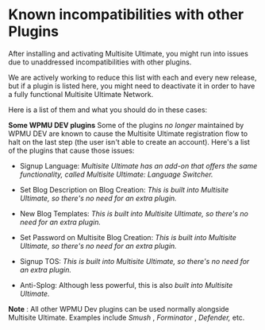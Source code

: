 # Known incompatibilities with other Plugins

After installing and activating Multisite Ultimate, you might run into issues due to unaddressed incompatibilities with other plugins.

We are actively working to reduce this list with each and every new release, but if a plugin is listed here, you might need to deactivate it in order to have a fully functional Multisite Ultimate Network.

Here is a list of them and what you should do in these cases:

**Some WPMU DEV plugins** Some of the plugins _no longer_ maintained by WPMU DEV are known to cause the Multisite Ultimate registration flow to halt on the last step (the user isn't able to create an account). Here's a list of the plugins that cause those issues:

  * Signup Language: _Multisite Ultimate has an add-on that offers the same functionality, called Multisite Ultimate: Language Switcher._

  * Set Blog Description on Blog Creation: _This is built into Multisite Ultimate, so there's no need for an extra plugin._

  * New Blog Templates: _This is built into Multisite Ultimate, so there's no need for an extra plugin._

  * Set Password on Multisite Blog Creation: _This is built into Multisite Ultimate, so there's no need for an extra plugin._

  * Signup TOS: _This is built into Multisite Ultimate, so there's no need for an extra plugin._

  * Anti-Splog: Although less powerful, this is also _built into Multisite Ultimate._

**Note** : All other WPMU Dev plugins can be used normally alongside Multisite Ultimate. Examples include _Smush_ , _Forminator_ , _Defender,_ etc.
